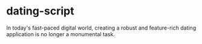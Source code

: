 # dating-script
In today's fast-paced digital world, creating a robust and feature-rich dating application is no longer a monumental task. 
